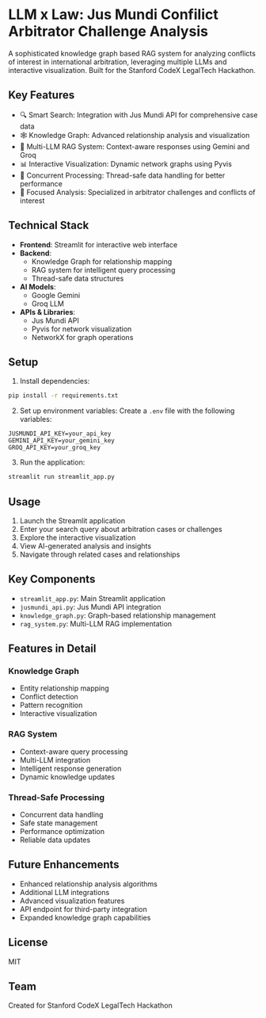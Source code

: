 # LLM x Law: Jus Mundi Confilict Arbitrator Challenge Analysis

A sophisticated knowledge graph based RAG system for analyzing conflicts of interest in international arbitration, leveraging multiple LLMs and interactive visualization. Built for the Stanford CodeX LegalTech Hackathon.

## Key Features

- 🔍 Smart Search: Integration with Jus Mundi API for comprehensive case data
- 🕸️ Knowledge Graph: Advanced relationship analysis and visualization
- 🤖 Multi-LLM RAG System: Context-aware responses using Gemini and Groq
- 📊 Interactive Visualization: Dynamic network graphs using Pyvis
- 🔄 Concurrent Processing: Thread-safe data handling for better performance
- 🎯 Focused Analysis: Specialized in arbitrator challenges and conflicts of interest

## Technical Stack

- **Frontend**: Streamlit for interactive web interface
- **Backend**: 
  - Knowledge Graph for relationship mapping
  - RAG system for intelligent query processing
  - Thread-safe data structures
- **AI Models**:
  - Google Gemini
  - Groq LLM
- **APIs & Libraries**:
  - Jus Mundi API
  - Pyvis for network visualization
  - NetworkX for graph operations

## Setup

1. Install dependencies:
```bash
pip install -r requirements.txt
```

2. Set up environment variables:
Create a `.env` file with the following variables:
```
JUSMUNDI_API_KEY=your_api_key
GEMINI_API_KEY=your_gemini_key
GROQ_API_KEY=your_groq_key
```

3. Run the application:
```bash
streamlit run streamlit_app.py
```

## Usage

1. Launch the Streamlit application
2. Enter your search query about arbitration cases or challenges
3. Explore the interactive visualization
4. View AI-generated analysis and insights
5. Navigate through related cases and relationships

## Key Components

- `streamlit_app.py`: Main Streamlit application
- `jusmundi_api.py`: Jus Mundi API integration
- `knowledge_graph.py`: Graph-based relationship management
- `rag_system.py`: Multi-LLM RAG implementation

## Features in Detail

### Knowledge Graph
- Entity relationship mapping
- Conflict detection
- Pattern recognition
- Interactive visualization

### RAG System
- Context-aware query processing
- Multi-LLM integration
- Intelligent response generation
- Dynamic knowledge updates

### Thread-Safe Processing
- Concurrent data handling
- Safe state management
- Performance optimization
- Reliable data updates

## Future Enhancements

- Enhanced relationship analysis algorithms
- Additional LLM integrations
- Advanced visualization features
- API endpoint for third-party integration
- Expanded knowledge graph capabilities

## License

MIT

## Team

Created for Stanford CodeX LegalTech Hackathon
